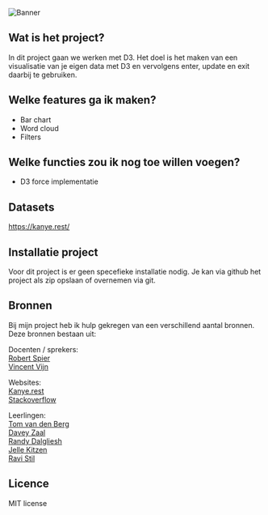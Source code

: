 ![Banner](https://c.tenor.com/0RAbURFv1pcAAAAM/tense-table-smash.gif)

## Wat is het project?
In dit project gaan we werken met D3. Het doel is het maken van een visualisatie van je eigen data met D3 en vervolgens enter, update en exit daarbij te gebruiken.

## Welke features ga ik maken?
- Bar chart
- Word cloud
- Filters

## Welke functies zou ik nog toe willen voegen?
- D3 force implementatie

## Datasets
https://kanye.rest/

## Installatie project
Voor dit project is er geen specefieke installatie nodig. Je kan via github het project als zip opslaan of overnemen via git.

## Bronnen
Bij mijn project heb ik hulp gekregen van een verschillend aantal bronnen. Deze bronnen bestaan uit:

Docenten / sprekers:<br>
[Robert Spier](https://github.com/roberrrt-s)<br>
[Vincent Vijn](https://github.com/vijnv)<br>

Websites:<br>
[Kanye.rest](https://kanye.rest/)<br>
[Stackoverflow](https://stackoverflow.com/)

Leerlingen:<br>
[Tom van den Berg](https://github.com/Tomvandenberg11)<br>
[Davey Zaal](https://github.com/DeefDeMeef)<br>
[Randy Dalgliesh](https://github.com/randy554)<br>
[Jelle Kitzen](https://github.com/jellekitz)<br>
[Ravi Stil](https://github.com/stilravi?tab=repositories)

## Licence
MIT license
